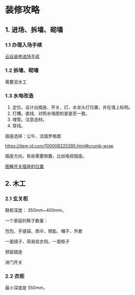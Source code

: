 # 装修攻略

## 1. 进场、拆墙、砌墙

### 1.1 办理入场手续

[云谷装修进场手续](https://mp.weixin.qq.com/s/FKGLiN2r3kulpz8FY5wbLg)



### 1.2 拆墙、砌墙

需要泥水工



### 1.3 水电改造

1. 定位。设计出插座、开关、灯、水龙头灯位置，并在墙上标明。
2. 打槽。直线、对照水电图检查是否一致。
3. 埋管。注意选材。
4. 穿线。

插座选择：公牛、法国罗格朗

https://item.jd.com/100008225285.html#crumb-wrap



插座方向，有些需要倒置，比如电视插座。

[图解开关插座的位置](https://zhuanlan.zhihu.com/p/359609286)





## 2. 木工

### 2.1 玄关柜

鞋柜深度： 350mm~400mm，

一个家庭的鞋子数量：

包包、手提袋、雨伞、钥匙、帽子、外套

一面镜子、简易挂衣钩，一面柜子

预留插座

进门开关



### 2.2 衣柜

最小深度是 550mm，


